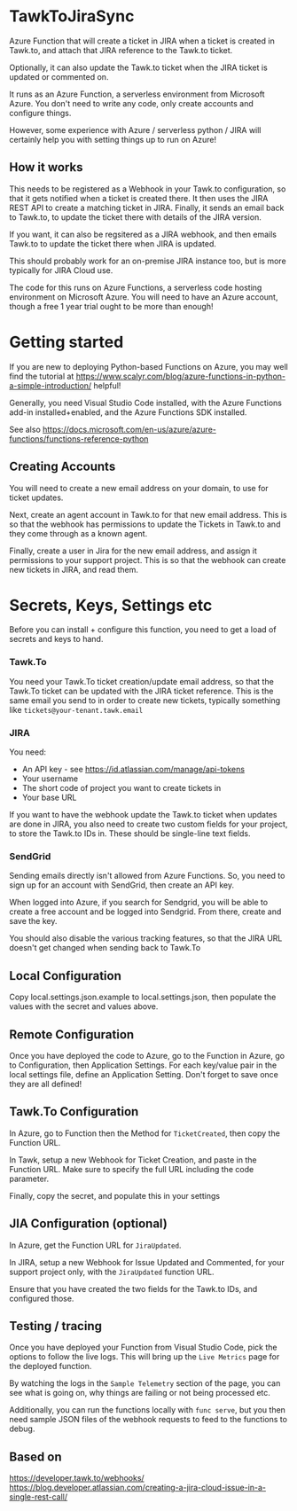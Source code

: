 # TawkToJiraSync
Azure Function that will create a ticket in JIRA when a ticket is created 
in Tawk.to, and attach that JIRA reference to the Tawk.to ticket.

Optionally, it can also update the Tawk.to ticket when the JIRA ticket is
updated or commented on.

It runs as an Azure Function, a serverless environment from Microsoft Azure.
You don't need to write any code, only create accounts and configure things.

However, some experience with Azure / serverless python / JIRA will certainly
help you with setting things up to run on Azure!

## How it works
This needs to be registered as a Webhook in your Tawk.to configuration, so
that it gets notified when a ticket is created there. It then uses the JIRA
REST API to create a matching ticket in JIRA. Finally, it sends an email
back to Tawk.to, to update the ticket there with details of the JIRA
version. 

If you want, it can also be regsitered as a JIRA webhook, and then emails 
Tawk.to to update the ticket there when JIRA is updated.

This should probably work for an on-premise JIRA instance too, but is more
typically for JIRA Cloud use.

The code for this runs on Azure Functions, a serverless code hosting 
environment on Microsoft Azure. You will need to have an Azure account,
though a free 1 year trial ought to be more than enough!

# Getting started
If you are new to deploying Python-based Functions on Azure, you may well
find the tutorial at
https://www.scalyr.com/blog/azure-functions-in-python-a-simple-introduction/
helpful!

Generally, you need Visual Studio Code installed, with the Azure Functions 
add-in installed+enabled, and the Azure Functions SDK installed.

See also
https://docs.microsoft.com/en-us/azure/azure-functions/functions-reference-python

## Creating Accounts
You will need to create a new email address on your domain, to use for ticket
updates.

Next, create an agent account in Tawk.to for that new email address. This is so
that the webhook has permissions to update the Tickets in Tawk.to and they
come through as a known agent.

Finally, create a user in Jira for the new email address, and assign it
permissions to your support project. This is so that the webhook can create
new tickets in JIRA, and read them.

# Secrets, Keys, Settings etc
Before you can install + configure this function, you need to get a load of
secrets and keys to hand.

### Tawk.To
You need your Tawk.To ticket creation/update email address, so that the
Tawk.To ticket can be updated with the JIRA ticket reference. This is the
same email you send to in order to create new tickets, typically 
something like `tickets@your-tenant.tawk.email`

### JIRA
You need:
 * An API key - see https://id.atlassian.com/manage/api-tokens
 * Your username
 * The short code of project you want to create tickets in
 * Your base URL

If you want to have the webhook update the Tawk.to ticket when updates are
done in JIRA, you also need to create two custom fields for your project,
to store the Tawk.to IDs in. These should be single-line text fields.

### SendGrid
Sending emails directly isn't allowed from Azure Functions. So, you need to
sign up for an account with SendGrid, then create an API key.

When logged into Azure, if you search for Sendgrid, you will be able to
create a free account and be logged into Sendgrid. From there, create and
save the key.

You should also disable the various tracking features, so that the JIRA URL
doesn't get changed when sending back to Tawk.To

## Local Configuration
Copy local.settings.json.example to local.settings.json, then populate 
the values with the secret and values above.

## Remote Configuration
Once you have deployed the code to Azure, go to the Function in Azure, 
go to Configuration, then Application Settings. For each key/value pair
in the local settings file, define an Application Setting. Don't forget to
save once they are all defined!

## Tawk.To Configuration
In Azure, go to Function then the Method for `TicketCreated`, then copy 
the Function URL.

In Tawk, setup a new Webhook for Ticket Creation, and paste in the
Function URL. Make sure to specify the full URL including the code
parameter.

Finally, copy the secret, and populate this in your settings

## JIA Configuration (optional)
In Azure, get the Function URL for `JiraUpdated`. 

In JIRA, setup a new Webhook for Issue Updated and Commented, for your
support project only, with the `JiraUpdated` function URL.

Ensure that you have created the two fields for the Tawk.to IDs, and
configured those.

## Testing / tracing
Once you have deployed your Function from Visual Studio Code, pick the
options to follow the live logs. This will bring up the `Live Metrics`
page for the deployed function.

By watching the logs in the `Sample Telemetry` section of the page, you
can see what is going on, why things are failing or not being processed
etc.

Additionally, you can run the functions locally with `func serve`, but
you then need sample JSON files of the webhook requests to feed to
the functions to debug.

## Based on
https://developer.tawk.to/webhooks/
https://blog.developer.atlassian.com/creating-a-jira-cloud-issue-in-a-single-rest-call/
